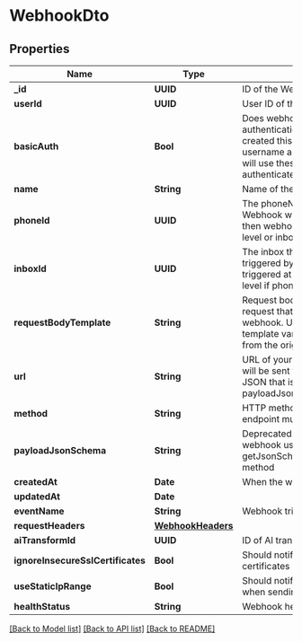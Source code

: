 # WebhookDto

## Properties
Name | Type | Description | Notes
------------ | ------------- | ------------- | -------------
**_id** | **UUID** | ID of the Webhook | 
**userId** | **UUID** | User ID of the Webhook | 
**basicAuth** | **Bool** | Does webhook expect basic authentication? If true it means you created this webhook with a username and password. MailSlurp will use these in the URL to authenticate itself. | 
**name** | **String** | Name of the webhook | [optional] 
**phoneId** | **UUID** | The phoneNumberId that the Webhook will be triggered by. If null then webhook triggered at account level or inbox level if inboxId set | [optional] 
**inboxId** | **UUID** | The inbox that the Webhook will be triggered by. If null then webhook triggered at account level or phone level if phoneId set | [optional] 
**requestBodyTemplate** | **String** | Request body template for HTTP request that will be sent for the webhook. Use Moustache style template variables to insert values from the original event payload. | [optional] 
**url** | **String** | URL of your server that the webhook will be sent to. The schema of the JSON that is sent is described by the payloadJsonSchema. | 
**method** | **String** | HTTP method that your server endpoint must listen for | 
**payloadJsonSchema** | **String** | Deprecated. Fetch JSON Schema for webhook using the getJsonSchemaForWebhookPayload method | 
**createdAt** | **Date** | When the webhook was created | 
**updatedAt** | **Date** |  | 
**eventName** | **String** | Webhook trigger event name | [optional] 
**requestHeaders** | [**WebhookHeaders**](WebhookHeaders) |  | [optional] 
**aiTransformId** | **UUID** | ID of AI transformer for payload | [optional] 
**ignoreInsecureSslCertificates** | **Bool** | Should notifier ignore insecure SSL certificates | [optional] 
**useStaticIpRange** | **Bool** | Should notifier use static IP range when sending webhook payload | [optional] 
**healthStatus** | **String** | Webhook health | [optional] 

[[Back to Model list]](../README#documentation-for-models) [[Back to API list]](../README#documentation-for-api-endpoints) [[Back to README]](../README)


